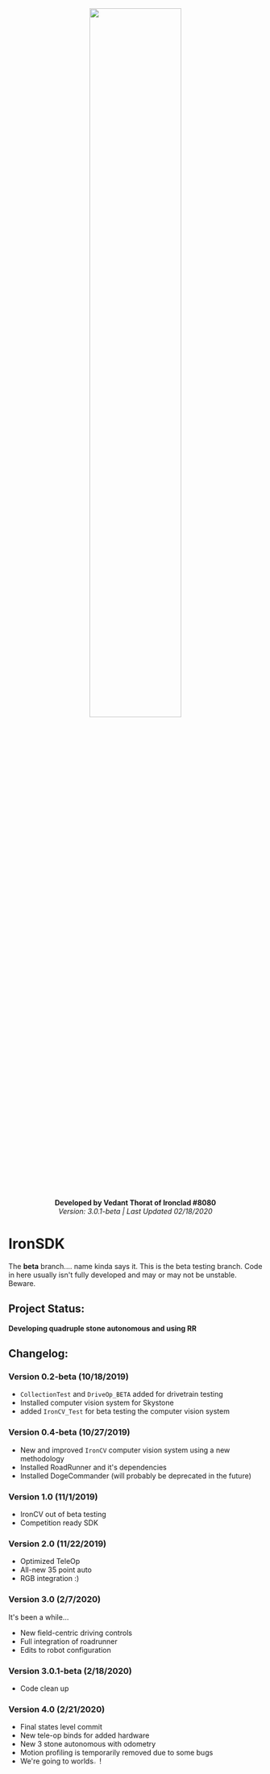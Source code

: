 <div align="center">
  <img src="https://i.imgur.com/9nZyLP6.jpg" width="60%" height="60%" class="center">
  <br></br>
<b>Developed by Vedant Thorat of Ironclad #8080</b>
  <br/>
  <i>Version: 3.0.1-beta | Last Updated 02/18/2020</i>
</div>

# IronSDK
The **beta** branch.... name kinda says it. This is the beta testing branch. Code in here usually isn't fully developed and may or may not be unstable. Beware.

## Project Status:
**Developing quadruple stone autonomous and using RR**

## Changelog:

### Version 0.2-beta (10/18/2019)
 - `CollectionTest` and `DriveOp_BETA` added for drivetrain testing
 - Installed computer vision system for Skystone
 - added `IronCV_Test` for beta testing the computer vision system
 
### Version 0.4-beta (10/27/2019)
 - New and improved `IronCV` computer vision system using a new methodology
 - Installed RoadRunner and it's dependencies
 - Installed DogeCommander (will probably be deprecated in the future)
 
 ### Version 1.0 (11/1/2019)
  - IronCV out of beta testing
  - Competition ready SDK

### Version 2.0 (11/22/2019)
  - Optimized TeleOp 
  - All-new 35 point auto
  - RGB integration :)
  
  ### Version 3.0 (2/7/2020)
  It's been a while...
  - New field-centric driving controls
  - Full integration of roadrunner
  - Edits to robot configuration
  
  ### Version 3.0.1-beta (2/18/2020)
  - Code clean up
  
  ### Version 4.0 (2/21/2020)
  - Final states level commit
  - New tele-op binds for added hardware
  - New 3 stone autonomous with odometry
  - Motion profiling is temporarily removed due to some bugs
  - We're going to worlds<img src="https://i.imgur.com/hKBySHB.png" width="2.5%" height="2.5%" class="center">!
